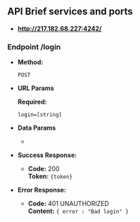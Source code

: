 **API Brief services and ports**
----
  <Use this API to get logs and fill the differents informations asked>

* **http://217.182.68.227:4242/**


### Endpoint /login

* **Method:**
 

  `POST`
  
*  **URL Params**

   **Required:**
 
   `login=[string]`

* **Data Params**

  * 

* **Success Response:**

  * **Code:** 200 <br />
    **Token:** `{token}`
 
* **Error Response:**

  * **Code:** 401 UNAUTHORIZED <br />
    **Content:** `{ error : "Bad login" }`
